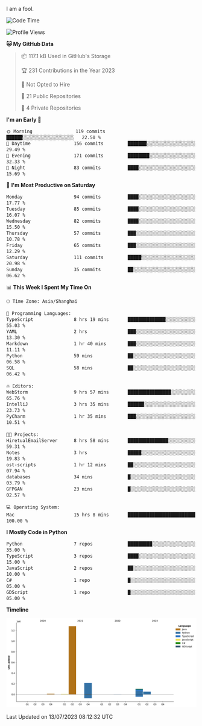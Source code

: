 I am a fool.

<!--START_SECTION:waka-->
![Code Time](http://img.shields.io/badge/Code%20Time-539%20hrs%2015%20mins-blue)

![Profile Views](http://img.shields.io/badge/Profile%20Views-0-blue)

**🐱 My GitHub Data** 

> 📦 117.1 kB Used in GitHub's Storage 
 > 
> 🏆 231 Contributions in the Year 2023
 > 
> 🚫 Not Opted to Hire
 > 
> 📜 21 Public Repositories 
 > 
> 🔑 4 Private Repositories 
 > 
**I'm an Early 🐤** 

```text
🌞 Morning                119 commits         ██████░░░░░░░░░░░░░░░░░░░   22.50 % 
🌆 Daytime                156 commits         ███████░░░░░░░░░░░░░░░░░░   29.49 % 
🌃 Evening                171 commits         ████████░░░░░░░░░░░░░░░░░   32.33 % 
🌙 Night                  83 commits          ████░░░░░░░░░░░░░░░░░░░░░   15.69 % 
```
📅 **I'm Most Productive on Saturday** 

```text
Monday                   94 commits          ████░░░░░░░░░░░░░░░░░░░░░   17.77 % 
Tuesday                  85 commits          ████░░░░░░░░░░░░░░░░░░░░░   16.07 % 
Wednesday                82 commits          ████░░░░░░░░░░░░░░░░░░░░░   15.50 % 
Thursday                 57 commits          ███░░░░░░░░░░░░░░░░░░░░░░   10.78 % 
Friday                   65 commits          ███░░░░░░░░░░░░░░░░░░░░░░   12.29 % 
Saturday                 111 commits         █████░░░░░░░░░░░░░░░░░░░░   20.98 % 
Sunday                   35 commits          ██░░░░░░░░░░░░░░░░░░░░░░░   06.62 % 
```


📊 **This Week I Spent My Time On** 

```text
🕑︎ Time Zone: Asia/Shanghai

💬 Programming Languages: 
TypeScript               8 hrs 19 mins       ██████████████░░░░░░░░░░░   55.03 % 
YAML                     2 hrs               ███░░░░░░░░░░░░░░░░░░░░░░   13.30 % 
Markdown                 1 hr 40 mins        ███░░░░░░░░░░░░░░░░░░░░░░   11.11 % 
Python                   59 mins             ██░░░░░░░░░░░░░░░░░░░░░░░   06.58 % 
SQL                      58 mins             ██░░░░░░░░░░░░░░░░░░░░░░░   06.42 % 

🔥 Editors: 
WebStorm                 9 hrs 57 mins       ████████████████░░░░░░░░░   65.76 % 
IntelliJ                 3 hrs 35 mins       ██████░░░░░░░░░░░░░░░░░░░   23.73 % 
PyCharm                  1 hr 35 mins        ███░░░░░░░░░░░░░░░░░░░░░░   10.51 % 

🐱‍💻 Projects: 
HiretualEmailServer      8 hrs 58 mins       ███████████████░░░░░░░░░░   59.31 % 
Notes                    3 hrs               █████░░░░░░░░░░░░░░░░░░░░   19.83 % 
ost-scripts              1 hr 12 mins        ██░░░░░░░░░░░░░░░░░░░░░░░   07.94 % 
databases                34 mins             █░░░░░░░░░░░░░░░░░░░░░░░░   03.79 % 
GFPGAN                   23 mins             █░░░░░░░░░░░░░░░░░░░░░░░░   02.57 % 

💻 Operating System: 
Mac                      15 hrs 8 mins       █████████████████████████   100.00 % 
```

**I Mostly Code in Python** 

```text
Python                   7 repos             █████████░░░░░░░░░░░░░░░░   35.00 % 
TypeScript               3 repos             ████░░░░░░░░░░░░░░░░░░░░░   15.00 % 
JavaScript               2 repos             ██░░░░░░░░░░░░░░░░░░░░░░░   10.00 % 
C#                       1 repo              █░░░░░░░░░░░░░░░░░░░░░░░░   05.00 % 
GDScript                 1 repo              █░░░░░░░░░░░░░░░░░░░░░░░░   05.00 % 
```



**Timeline**

![Lines of Code chart](https://raw.githubusercontent.com/VeejaLiu/VeejaLiu/master/assets/bar_graph.png)


 Last Updated on 13/07/2023 08:12:32 UTC
<!--END_SECTION:waka-->
